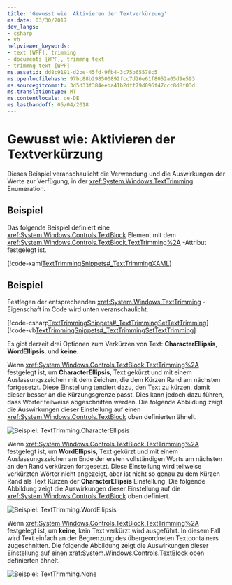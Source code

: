 ```yaml
---
title: 'Gewusst wie: Aktivieren der Textverkürzung'
ms.date: 03/30/2017
dev_langs:
- csharp
- vb
helpviewer_keywords:
- text [WPF], trimming
- documents [WPF], trimmng text
- trimmng text [WPF]
ms.assetid: dd8c9191-d2be-45fd-9fb4-3c75b65578c5
ms.openlocfilehash: 97bc88b298500892fcc7d26e61f8052a05d9e593
ms.sourcegitcommit: 3d5d33f384eeba41b2dff79d096f47ccc8d8f03d
ms.translationtype: MT
ms.contentlocale: de-DE
ms.lasthandoff: 05/04/2018
---
```

# <a name="how-to-enable-text-trimming"></a>Gewusst wie: Aktivieren der Textverkürzung
Dieses Beispiel veranschaulicht die Verwendung und die Auswirkungen der Werte zur Verfügung, in der <xref:System.Windows.TextTrimming> Enumeration.  
  
## <a name="example"></a>Beispiel  
 Das folgende Beispiel definiert eine <xref:System.Windows.Controls.TextBlock> Element mit dem <xref:System.Windows.Controls.TextBlock.TextTrimming%2A> -Attribut festgelegt ist.  
  
 [!code-xaml[TextTrimmingSnippets#_TextTrimmingXAML](../../../../samples/snippets/csharp/VS_Snippets_Wpf/TextTrimmingSnippets/CSharp/Window1.xaml#_texttrimmingxaml)]  
  
## <a name="example"></a>Beispiel  
 Festlegen der entsprechenden <xref:System.Windows.TextTrimming> -Eigenschaft im Code wird unten veranschaulicht.  
  
 [!code-csharp[TextTrimmingSnippets#_TextTrimmingSetTextTrimming](../../../../samples/snippets/csharp/VS_Snippets_Wpf/TextTrimmingSnippets/CSharp/Window1.xaml.cs#_texttrimmingsettexttrimming)]
 [!code-vb[TextTrimmingSnippets#_TextTrimmingSetTextTrimming](../../../../samples/snippets/visualbasic/VS_Snippets_Wpf/TextTrimmingSnippets/VisualBasic/Window1.xaml.vb#_texttrimmingsettexttrimming)]  
  
 Es gibt derzeit drei Optionen zum Verkürzen von Text: **CharacterEllipsis**, **WordEllipsis**, und **keine**.  
  
 Wenn <xref:System.Windows.Controls.TextBlock.TextTrimming%2A> festgelegt ist, um **CharacterEllipsis**, Text gekürzt und mit einem Auslassungszeichen mit dem Zeichen, die dem Kürzen Rand am nächsten fortgesetzt.  Diese Einstellung tendiert dazu, den Text zu kürzen, damit dieser besser an die Kürzungsgrenze passt. Dies kann jedoch dazu führen, dass Wörter teilweise abgeschnitten werden.  Die folgende Abbildung zeigt die Auswirkungen dieser Einstellung auf einen <xref:System.Windows.Controls.TextBlock> oben definierten ähnelt.  
  
 ![Beispiel: TextTrimming.CharacterEllipsis](../../../../docs/framework/wpf/advanced/media/texttrimming-character.png "TextTrimming_Character")  
  
 Wenn <xref:System.Windows.Controls.TextBlock.TextTrimming%2A> festgelegt ist, um **WordEllipsis**, Text gekürzt und mit einem Auslassungszeichen am Ende der ersten vollständigen Worts am nächsten an den Rand verkürzen fortgesetzt.  Diese Einstellung wird teilweise verkürzten Wörter nicht angezeigt, aber ist nicht so genau zu dem Kürzen Rand als Text Kürzen der **CharacterEllipsis** Einstellung.  Die folgende Abbildung zeigt die Auswirkungen dieser Einstellung auf die <xref:System.Windows.Controls.TextBlock> oben definiert.  
  
 ![Beispiel: TextTrimming.WordEllipsis](../../../../docs/framework/wpf/advanced/media/texttrimming-word.png "TextTrimming_Word")  
  
 Wenn <xref:System.Windows.Controls.TextBlock.TextTrimming%2A> festgelegt ist, um **keine**, kein Text verkürzt wird ausgeführt.  In diesem Fall wird Text einfach an der Begrenzung des übergeordneten Textcontainers zugeschnitten.  Die folgende Abbildung zeigt die Auswirkungen dieser Einstellung auf einen <xref:System.Windows.Controls.TextBlock> oben definierten ähnelt.  
  
 ![Beispiel: TextTrimming.None](../../../../docs/framework/wpf/advanced/media/texttrimming-none.png "TextTrimming_None")
